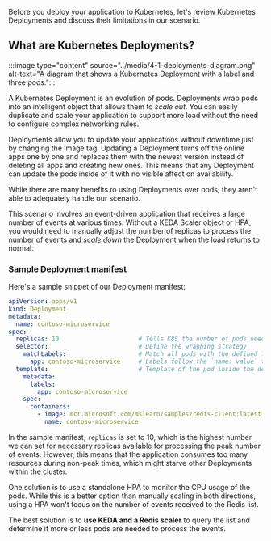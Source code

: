 Before you deploy your application to Kubernetes, let's review Kubernetes Deployments and discuss their limitations in our scenario.

## What are Kubernetes Deployments?

:::image type="content" source="../media/4-1-deployments-diagram.png" alt-text="A diagram that shows a Kubernetes Deployment with a label and three pods.":::

A Kubernetes Deployment is an evolution of pods. Deployments wrap pods into an intelligent object that allows them to *scale out*. You can easily duplicate and scale your application to support more load without the need to configure complex networking rules.

Deployments allow you to update your applications without downtime just by changing the image tag. Updating a Deployment turns off the online apps one by one and replaces them with the newest version instead of deleting all apps and creating new ones. This means that any Deployment can update the pods inside of it with no visible affect on availability.

While there are many benefits to using Deployments over pods, they aren't able to adequately handle our scenario.  

This scenario involves an event-driven application that receives a large number of events at various times. Without a KEDA Scaler object or HPA, you would need to manually adjust the number of replicas to process the number of events and *scale down* the Deployment when the load returns to normal.

### Sample Deployment manifest

Here's a sample snippet of our Deployment manifest:

```yaml
apiVersion: apps/v1
kind: Deployment
metadata:
  name: contoso-microservice
spec:
  replicas: 10                      # Tells K8S the number of pods needed to process the Redis list items
  selector:                         # Define the wrapping strategy
    matchLabels:                    # Match all pods with the defined labels
      app: contoso-microservice     # Labels follow the `name: value` template
  template:                         # Template of the pod inside the deployment
    metadata:
      labels:
        app: contoso-microservice
    spec:
      containers:
        - image: mcr.microsoft.com/mslearn/samples/redis-client:latest
          name: contoso-microservice
```

In the sample manifest, `replicas` is set to 10, which is the highest number we can set for necessary replicas available for processing the peak number of events. However, this means that the application consumes too many resources during non-peak times, which might starve other Deployments within the cluster.

One solution is to use a standalone HPA to monitor the CPU usage of the pods. While this is a better option than manually scaling in both directions, using a HPA won't focus on the number of events received to the Redis list.

The best solution is to **use KEDA and a Redis scaler** to query the list and determine if more or less pods are needed to process the events.
